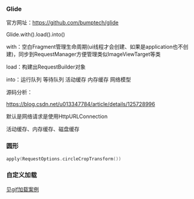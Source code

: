 ### <a id="glide">Glide</a>
官方网址：https://github.com/bumptech/glide

Glide.with().load().into()

with：空白Fragment管理生命周期(ui线程才会创建、如果是application也不创建)，同步到RequestManager方便管理类似ImageViewTarget等类

load：构建出RequestBuilder对象

into：运行队列 等待队列 活动缓存 内存缓存 网络模型

源码分析：

https://blog.csdn.net/u013347784/article/details/125728996

默认是网络请求是使用HttpURLConnection

活动缓存、内存缓存、磁盘缓存

### 圆形
```kotlin
apply(RequestOptions.circleCropTransform())
```
### 自定义加载
[见gif加载案例](./gif.md)